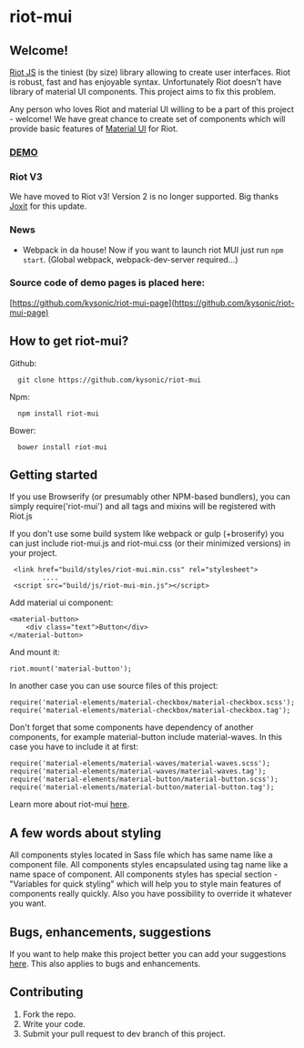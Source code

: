 # riot-mui

## Welcome!

[Riot JS](http://riotjs.com/) is the tiniest (by size) library allowing to create user interfaces. Riot is robust, fast and has enjoyable syntax. Unfortunately Riot doesn't have library of material UI components. This project aims to fix this problem.

Any person who loves Riot and material UI willing to be a part of this project - welcome! We have great chance to create set of components which will provide basic features of [Material UI](https://www.google.com/design/spec/material-design/introduction.html) for Riot.

### [DEMO](http://kysonic.github.io/riot-mui/)

### Riot V3 

We have moved to Riot v3! Version 2 is no longer supported. Big thanks [Joxit](https://github.com/Joxit) for this update. 

### News 

- Webpack in da house! Now if you want to launch riot MUI just run `npm start`. (Global webpack, webpack-dev-server required...) 

### Source code of demo pages is placed here: 

[https://github.com/kysonic/riot-mui-page](https://github.com/kysonic/riot-mui-page)

## How to get riot-mui?

Github:
```
  git clone https://github.com/kysonic/riot-mui 
```
Npm:
```
  npm install riot-mui 
```
Bower: 
```
  bower install riot-mui 
```
## Getting started

If you use Browserify (or presumably other NPM-based bundlers), you can simply require('riot-mui') and all tags and mixins will be registered with Riot.js

If you don't use some build system like webpack or gulp (+broserify) you can just include riot-mui.js and riot-mui.css (or their minimized versions) in your project. 

```
 <link href="build/styles/riot-mui.min.css" rel="stylesheet">
        ....
 <script src="build/js/riot-mui-min.js"></script> 
```

Add material ui component: 

```
<material-button>
    <div class="text">Button</div>
</material-button>    
``` 
And mount it: 
```
riot.mount('material-button');
```
In another case you can use source files of this project: 

```
require('material-elements/material-checkbox/material-checkbox.scss');
require('material-elements/material-checkbox/material-checkbox.tag');
```
Don't forget that some components have dependency of another components, for example material-button include material-waves. In this case you have to include it at first: 

```
require('material-elements/material-waves/material-waves.scss');
require('material-elements/material-waves/material-waves.tag');
require('material-elements/material-button/material-button.scss');
require('material-elements/material-button/material-button.tag');
```

Learn more about riot-mui [here](https://github.com/kysonic/riot-mui/tree/master/examples).

## A few words about styling

All components styles located in Sass file which has same name like a component file.
All components styles encapsulated using tag name like a name space of component. 
All components styles has special section - "Variables for quick styling" which will help you to style main features of components really quickly. Also you have possibility to override it whatever you want.

## Bugs, enhancements, suggestions

If you want to help make this project better you can add your suggestions [here](https://github.com/kysonic/riot-mui/issues). This also applies to bugs and enhancements. 

## Contributing 

1. Fork the repo. 
2. Write your code. 
3. Submit your pull request to dev branch of this project. 



